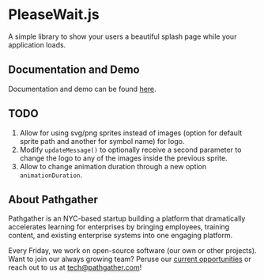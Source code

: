 PleaseWait.js
===========
A simple library to show your users a beautiful splash page while your application loads.

Documentation and Demo
---------------------
Documentation and demo can be found [here](http://pathgather.github.io/please-wait/).

TODO
---------------------

1. Allow for using svg/png sprites instead of images (option for default sprite path and another for symbol name) for logo.
1. Modify `updateMessage()` to optionally receive a second parameter to change the logo to any of the images inside the previous sprite.
1. Allow to change animation duration through a new option `animationDuration`.

About Pathgather
---------------------
Pathgather is an NYC-based startup building a platform that dramatically accelerates learning for enterprises by bringing employees, training content, and existing enterprise systems into one engaging platform.

Every Friday, we work on open-source software (our own or other projects). Want to join our always growing team? Peruse our [current opportunities](http://www.pathgather.com/jobs/) or reach out to us at <tech@pathgather.com>!

